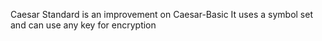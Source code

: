 Caesar Standard is an improvement on Caesar-Basic
It uses a symbol set and can use any key for encryption

